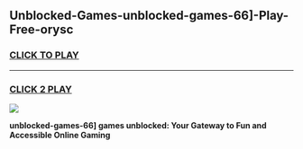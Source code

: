 
## Unblocked-Games-unblocked-games-66]-Play-Free-orysc
<h3>
<a href="https://premium76.site?title=unblocked-games-66]&ref=23A">CLICK TO PLAY</a></h3>
<hr>

<h3>
<a href="https://premium76.site?title=unblocked-games-66]&ref=23A">CLICK 2 PLAY</a>
  
</h3>

<a href="https://premium76.site?title=unblocked-games-66]&ref=23A"><img src="https://clearcache.store/games.png"></a>


**unblocked-games-66] games unblocked: Your Gateway to Fun and Accessible Online Gaming**
